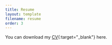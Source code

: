 ```yaml
---
title: Resume
layout: template
filename: resume
order: 3
---
```


You can download my [CV](/documents/Prachi_Srivastava_CV.pdf){:target="_blank"} here.
